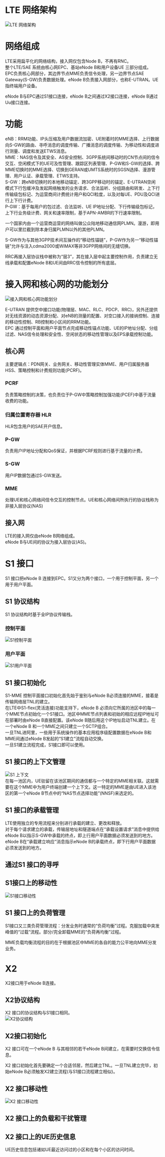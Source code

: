 # LTE 网络架构
![LTE 网络架构](./LTE/LTE%20%E7%BD%91%E7%BB%9C%E6%9E%B6%E6%9E%84.jpg)   

# 网络组成
LTE采用扁平化的网络结构，接入网仅包含Node B，不再有RNC。   
整个LTE/SAE 系统由核心网EPC、基站eNode B和用户设备UE 三部分组成。   
EPC负责核心网部分，其边界节点MME负责信令处理，另一边界节点SAE Gateway(S-GW)负责数据处理。eNode B负责接入网部分，也称E-UTRAN。UE指终端用户设备。   

eNode B与EPC通过S1接口连接，eNode B之间通过X2接口连接，eNode B通过Uu接口连接。   

# 功能
eNB：RRM功能、IP头压缩及用户数据流加密、UE附着时的MME选择、上行数据向S-GW的路由、寻呼消息的调度传输、广播消息的调度传输、为移动性和调度进行测量、调度和发送ETWS消息。   
MME：NAS信令及其安全、AS安全控制、3GPP系统间移动时的CN节点间的信令交互、空闲模式下的UE可及性管理、跟踪区列表管理、P-GW和S-GW的选择、跨MME切换时的MME选择、切换到GERAN或UMTS系统时的SGSN选择、漫游管理、用户认证、承载管理、ETWS支持。   
S-GW：跨eNB切换时的本地移动锚定、跨3GPP移动时的锚定、E-UTRAN空闲模式下行包缓冲及发起网络触发的业务请求、合法监听、分组路由和转发、上下行传输级包标记、为运营商间计费统计用户和QCI粒度，以及对每UE、PDU及QCI进行上下行计费。   
P-GW：基于每用户的包过滤、合法监听、UE IP地址分配、下行传输级包标记，上下行业务级计费、网关和速率限制，基于APN-AMBR的下行速率限制。   

一个国家内由一个运营商运营的网络叫做公众陆地移动通信网PLMN。漫游，即用户可以里拦截到除本身归属PLMN以外的其他PLMN。   

S-GW作为与其他3GPP技术间互操作的“移动性锚链”，P-GW作为另一“移动性锚链”允许与注入cdma2000或WiMAX等非3GPP网络间的无缝切换。   

RRC再接入层协议栈中被称为“层3”，其在接入层中起主要控制作用，负责建立无线承载和配置eNode B和UE间由RRC信令控制的所有底层。   

# 接入网和核心网的功能划分
![接入网和核心网功能划分](./LTE/%E6%8E%A5%E5%85%A5%E7%BD%91%E5%92%8C%E6%A0%B8%E5%BF%83%E7%BD%91%E5%8A%9F%E8%83%BD%E5%88%92%E5%88%86.jpg)   

E-UTRAN 提供空中接口功能(物理层、MAC、RLC、PDCP、RRC)，另外还提供对无线资源的动态资源分配、对eNB的测量的配置、对空口接入的接纳控制、连接的移动性控制、RB控制和小区间的RRM功能。   
EPC 通过控制平面和用户平面节点完成移动性锚点功能、UE的IP地址分配、分组过滤、NAS信令处理和安全性、空闲状态的移动性管理以及EPS承载控制功能。   

## 核心网
主要逻辑点：PDN网关、业务网关、移动性管理实体MME、用户归属服务器HSS、策略控制和计费规则功能(PCRF)。   

### PCRF
负责策略控制的决策，也负责位于P-GW中策略控制加强功能(PCEF)中基于流量收费的功能。   

### 归属位置寄存器 HLR
HLR包含用户的SAE开户信息。   

### P-GW
负责用户IP地址分配和QoS保证，并根据PCRF规则进行基于流量的计费。   

### S-GW
用户IP数据包通过S-GW发送。   

### MME
处理UE和核心网络间信令交互的控制节点。UE和核心网络间所执行的协议栈称为非接入层协议(NAS)   

## 接入网
LTE的接入网仅由eNode B网络组成。   
eNode B与UE间的协议为接入层协议(AS)。   

# S1 接口
S1 接口把eNode B 连接到EPC。S1又分为两个接口，一个用于控制平面，另一个用于用户平面。   

## S1 协议结构
S1 协议结构时基于全IP协议传输栈。   

### 控制平面
![S1控制平面](./LTE/S1%E6%8E%A7%E5%88%B6%E5%B9%B3%E9%9D%A2.jpg)   

### 用户平面
![S1用户平面](./LTE/S1%E7%94%A8%E6%88%B7%E5%B9%B3%E9%9D%A2.jpg)   

## S1 接口初始化
S1-MME 控制平面接口初始化首先始于鉴别与eNode B必须连接的MME，接着是传输网络层TNL的建立。   
在LTE中S1-flex(灵活连接)功能支持下，eNode B 必须向它所属的池区中的每一个MME节点初始化一个S1接口。池区中MME节点列表和初始的相应远程IP地址可在部署时由eNode B直接配置。该eNode B随后用这个IP地址启动TNL建立。在一个eNode B 和一个MME之间只建立一个SCTP组合。   
一旦TNL进阿里，一些用于系统操作的基本应用程序级配置数据在eNode B和MME间通过eNode B发起的“S1建立”流程自动交换。   
一旦S1建立流程完成，S1接口即可以使用。   

## S1 接口的上下文管理
![S1 上下文](./LTE/S1%20%E4%B8%8A%E4%B8%8B%E6%96%87.jpg)   
在每一池区内，UE驻留在该池区期间的通信都与一个特定的MME相关联。这就需要在这个MME中为用户终端创建一个上下文。这一特定的MME是由UE进入该池区的第一个eNode B节点中的“NAS节点选择功能”(NNSF)来选定的。   

## S1 接口的承载管理
LTE使用独立的专用流程来分别进行承载的建立、更改和释放。   
对于每个请求建立的承载，传输层地址和隧道端点在“承载设置请求”消息中提供给eNode B以指示S-GW中承载的终点，即上行用户平面数据必须发送到的地方。eNode B在“承载建立响应”消息指示eNode B的承载终点，即下行用户平面数据必须发送到的地方。   

## 通过S1 接口的寻呼

## S1接口上的移动性
![S1接口移动性](./LTE/S1%20%E6%8E%A5%E5%8F%A3%E7%A7%BB%E5%8A%A8%E6%80%A7.jpg)    

## S1 接口上的负荷管理
S1接口又三类负荷管理流程：分发业务时通常的“负荷均衡”过程。克服加载中突发峰值的“过载”流程。部分/完全卸载MME的“负荷再均衡”过程。   

MME负载均衡流程的目的在于根据池区中MME的各自的能力公平地向MME分发业务。   

# X2
X2接口用于eNode B连接。   

## X2协议结构
X2 接口的协议结构与S1接口相同。   
![X2协议结构](./LTE/X2%E5%8D%8F%E8%AE%AE%E7%BB%93%E6%9E%84.jpg)   

## X2接口初始化
X2 接口可在一个eNode B 与其相邻的若干eNode B间建立，在需要时交换信令信息。   

X2 接口初始化首先要确定一个合适邻居，然后建立TNL。一旦TNL建立完毕，初始eNode B必须触发X2建立流程(与S1接口流程建立相似)。   

## X2 接口移动性
![X2 接口移动性](./LTE/X2%20%E6%8E%A5%E5%8F%A3%E7%A7%BB%E5%8A%A8%E6%80%A7.jpg)   

## X2 接口上的负载和干扰管理

## X2 接口上的UE历史信息
UE历史信息包括诸如UE最近访问过的小区和在每个小区的访问时间。   



